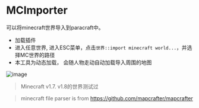 # MCImporter
可以将minecraft世界导入到paracraft中。
- 加载插件
- 进入任意世界, 进入ESC菜单，点击`世界::import minecraft world...`，并选择MC世界的路径
- 本工具为动态加载， 会随人物走动自动加载导入周围的地图

![image](https://cloud.githubusercontent.com/assets/94537/20385844/0a467790-acf4-11e6-8c44-ad29d8226ce4.png)


> Minecraft v1.7. v1.8的世界测试过

> minecraft file parser is from https://github.com/mapcrafter/mapcrafter
